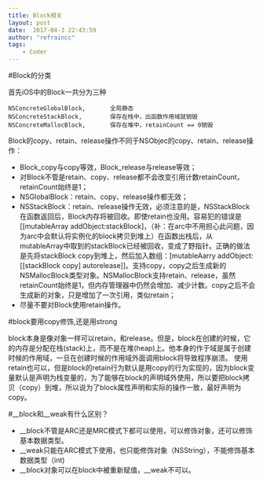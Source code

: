 ```yaml
---
title: Block相关
layout: post
date:  2017-04-3 22:43:59
author: "refraincc"
tags:
	- Coder
---
```


#Block的分类

首先iOS中的Block一共分为三种
```dash
NSConcreteGlobalBlock,  	 全局静态
NSConcreteStackBlock,		 保存在栈中，出函数作用域就销毁
NSConcreteMallocBlock,		 保存在堆中，retainCount == 0销毁
```

Block的copy、retain、release操作不同于NSObjec的copy、retain、release操作：

*	Block_copy与copy等效，Block_release与release等效；
*	对Block不管是retain、copy、release都不会改变引用计数retainCount，retainCount始终是1；
*	NSGlobalBlock：retain、copy、release操作都无效；
*	NSStackBlock：retain、release操作无效，必须注意的是，NSStackBlock在函数返回后，Block内存将被回收。即使retain也没用。容易犯的错误是[[mutableArray addObject:stackBlock]，（补：在arc中不用担心此问题，因为arc中会默认将实例化的block拷贝到堆上）在函数出栈后，从mutableArray中取到的stackBlock已经被回收，变成了野指针。正确的做法是先将stackBlock copy到堆上，然后加入数组：[mutableAarry addObject:[[stackBlock copy] autorelease]]。支持copy，copy之后生成新的NSMallocBlock类型对象。NSMallocBlock支持retain、release，虽然retainCount始终是1，但内存管理器中仍然会增加、减少计数。copy之后不会生成新的对象，只是增加了一次引用，类似retain；
*	尽量不要对Block使用retain操作。

#block要用copy修饰,还是用strong

block本身是像对象一样可以retain，和release。但是，block在创建的时候，它的内存是分配在栈(stack)上，而不是在堆(heap)上。他本身的作于域是属于创建时候的作用域，一旦在创建时候的作用域外面调用block将导致程序崩溃。 使用retain也可以，但是block的retain行为默认是用copy的行为实现的，因为block变量默认是声明为栈变量的，为了能够在block的声明域外使用，所以要把block拷贝（copy）到堆，所以说为了block属性声明和实际的操作一致，最好声明为copy。


#__block和__weak有什么区别？

* __block不管是ARC还是MRC模式下都可以使用，可以修饰对象，还可以修饰基本数据类型。
* __weak只能在ARC模式下使用，也只能修饰对象（NSString），不能修饰基本数据类型（int)
* __block对象可以在block中被重新赋值，__weak不可以。





